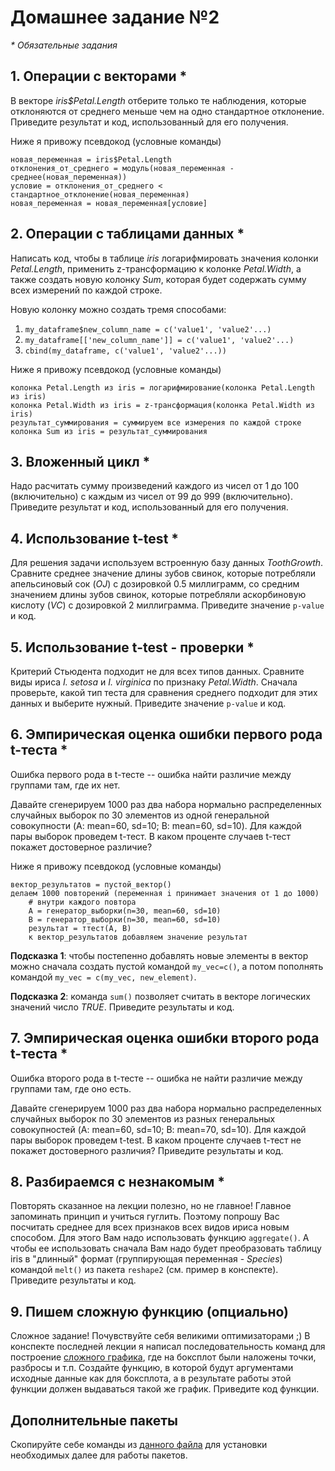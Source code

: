 # Домашнее задание №2

_* Обязательные задания_

## 1. Операции с векторами *

В векторе _iris$Petal.Length_ отберите только те наблюдения, которые отклоняются от среднего меньше чем на одно стандартное отклонение. Приведите результат и код, использованный для его получения.

Ниже я привожу псевдокод (условные команды)

```
новая_переменная = iris$Petal.Length
отклонения_от_среднего = модуль(новая_переменная - среднее(новая_переменная))
условие = отклонения_от_среднего < стандартное_отклонение(новая_переменная)
новая_переменная = новая_переменная[условие]
```

## 2. Операции с таблицами данных *

Написать код, чтобы в таблице _iris_ логарифмировать значения колонки _Petal.Length_, применить z-трансформацию к колонке _Petal.Width_, а также создать новую колонку _Sum_, которая будет содержать сумму всех измерений по каждой строке.

Новую колонку можно создать тремя способами:

1. `my_dataframe$new_column_name = c('value1', 'value2'...)`
2. `my_dataframe[['new_column_name']] = c('value1', 'value2'...)`
3. `cbind(my_dataframe, c('value1', 'value2'...))`

Ниже я привожу псевдокод (условные команды)

```
колонка Petal.Length из iris = логарифмирование(колонка Petal.Length из iris)
колонка Petal.Width из iris = z-трансформация(колонка Petal.Width из iris)
результат_суммирования = суммируем все измерения по каждой строке
колонка Sum из iris = результат_суммирования 
```

## 3. Вложенный цикл *

Надо расчитать сумму произведений каждого из чисел от 1 до 100 (включительно) с каждым из чисел от 99 до 999 (включительно). Приведите результат и код, использованный для его получения.

## 4. Использование t-test *

Для решения задачи используем встроенную базу данных _ToothGrowth_. Сравните среднее значение длины зубов свинок, которые потребляли апельсиновый сок (_OJ_) с дозировкой 0.5 миллиграмм, со средним значением длины зубов свинок, которые потребляли аскорбиновую кислоту (_VC_) с дозировкой 2 миллиграмма. Приведите значение `p-value` и код.

## 5. Использование t-test - проверки *

Критерий Стьюдента подходит не для всех типов данных. Сравните виды ириса _I. setosa_ и _I. virginica_ по признаку _Petal.Width_. Сначала проверьте, какой тип теста для сравнения среднего подходит для этих данных и выберите нужный. Приведите значение `p-value` и код.

## 6. Эмпирическая оценка ошибки первого рода t-теста *

Ошибка первого рода в t-тесте -- ошибка найти различие между группами там, где их нет. 

Давайте сгенерируем 1000 раз два набора нормально распределенных случайных выборок по 30 элементов из одной генеральной совокупности (A: mean=60, sd=10; B: mean=60, sd=10). Для каждой пары выборок проведем t-тест. В каком проценте случаев t-тест покажет достоверное различие? 

Ниже я привожу псевдокод (условные команды)

```
вектор_результатов = пустой_вектор()
делаем 1000 повторений (переменная i принимает значения от 1 до 1000)
    # внутри каждого повтора
    А = генератор_выборки(n=30, mean=60, sd=10)
    B = генератор_выборки(n=30, mean=60, sd=10)
    результат = ттест(А, В)
    к вектор_результатов добавляем значение результат
```

**Подсказка 1**: чтобы постепенно добавлять новые элементы в вектор можно сначала создать пустой командой `my_vec=c()`, а потом пополнять командой `my_vec = c(my_vec, new_element)`. 

**Подсказка 2**: команда `sum()` позволяет считать в векторе логических значений число _TRUE_. Приведите результаты и код.

## 7. Эмпирическая оценка ошибки второго рода t-теста *

Ошибка второго рода в t-тесте -- ошибка не найти различие между группами там, где оно есть. 

Давайте сгенерируем 1000 раз два набора нормально распределенных случайных выборок по 30 элементов из разных генеральных совокупностей (A: mean=60, sd=10; B: mean=70, sd=10). Для каждой пары выборок проведем t-test. В каком проценте случаев t-тест не покажет достоверного различия? Приведите результаты и код.

## 8. Разбираемся с незнакомым *

Повторять сказанное на лекции полезно, но не главное! Главное запоминать принцип и учиться гуглить. Поэтому попрошу Вас посчитать среднее для всех признаков всех видов ириса новым способом. Для этого Вам надо использовать функцию `aggregate()`. А чтобы ее использовать сначала Вам надо будет преобразовать таблицу iris в "длинный" формат (группирующая переменная - _Species_) командой `melt()` из пакета `reshape2` (см. пример в конспекте). Приведите результаты и код.

## 9. Пишем сложную функцию (опциально)

Сложное задание! Почувствуйте себя великими оптимизаторами ;) В конспекте последней лекции я написал последовательность команд для построение [сложного графика](https://raw.githubusercontent.com/lapotok/biochem_statistics/master/2018/lesson2/materials_files/figure_html/unnamed-chunk-15-1.png), где на боксплот были наложены точки, разбросы и т.п. Создайте функцию, в которой будут аргументами исходные данные как для боксплота, а в результате работы этой функции должен выдаваться такой же график. Приведите код функции.

## Дополнительные пакеты

Скопируйте себе команды из [данного файла](https://github.com/lapotok/biochem_statistics/blob/master/2018/resources.R) для установки необходимых далее для работы пакетов.
